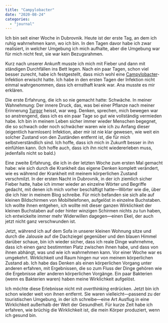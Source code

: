 ```yaml
---
title: "Campylobacter"
date: "2020-08-24"
categories: 
  - "journal"
---
```


Ich bin seit einer Woche in Dubrovnik. Heute ist der erste Tag, an dem ich ruhig wahrnehmen kann, wo ich bin. In den Tagen davor habe ich zwar realisiert, in welcher Umgebung ich mich aufhalte, aber die Umgebung war für mich nicht fest, sie war kein Bezugsrahmen.

Kurz nach unserer Ankunft musste ich mich mit Fieber und dann mit ständigen Durchfällen ins Bett legen. Nach ein paar Tagen, schon viel besser zurecht, habe ich festgestellt, dass mich wohl eine [Campylobacter](https://www.rki.de/DE/Content/Infekt/EpidBull/Merkblaetter/Ratgeber_Campylobacter.html "RKI - RKI-Ratgeber - Campylobacter-Enteritis")\-Infektion erwischt hatte. Ich habe in den ersten Tagen der Infektion nicht einmal wahrgenommen, dass ich ernsthaft krank war. Ana musste es mir erklären.

Die erste Erfahrung, die ich so nie gemacht hatte: Schwäche. In meiner Wahnehmung: Der innere Druck, das, was bei einer Pflanze nach meiner Erinnerung [Turgor](https://de.wikipedia.org/wiki/Turgor "Turgor – Wikipedia") heisst, war weg. Denken, sprechen, mich bewegen war so anstrengend, dass ich es ein paar Tage so gut wie vollständig vermieden habe. Ich bin in meinem Leben sicher immer wieder Menschen begegnet, die so schwach oder noch schwächer waren wie ich zu Anfang dieser (eigentlich harmlosen) Infektion, aber mir ist nie klar gewesen, wie weit ein solcher Zustand von den Zuständen entfernt ist, die für mich selbstverständlich sind. Ich hoffe, dass ich mich in Zukunft besser in ihn einfühlen kann. (Ich hoffe auch, dass ich ihn nicht wiedererleben muss, jedenfalls nicht so bald.)

Eine zweite Erfahrung, die ich in der letzten Woche zum ersten Mal gemacht habe: wie sich durch die Krankheit das eigene Denken komplett verändert, wie es während der Krankheit mit meinem körperlichen Zustand verschmilzt. In der ersten Nacht in Dubrovnik, in der ich ziemlich sicher Fieber hatte, habe ich immer wieder an einzelne Wörter und Begriffe gedacht, mit denen ich mich vorher beschäftigt hatte—Wörter wie die, über die ich hier in meinem Blog schreibe. Für mich befanden sie sich alle auf kleinen Bildschirmen von Mobiltelefonen, aufgelöst in einzelne Buchstaben. Ich wollte ihnen entgehen, ich wollte mit dieser ganzen Wirklichkeit der kleinen Buchstaben auf oder hinter winzigen Schirmen nichts zu tun haben, ich entwickelte immer mehr Widerwillen dagegen—einen Ekel, der auch jetzt nicht ganz verschwunden ist.

Jetzt, während ich auf dem Sofa in unserer kleinen Wohnung sitze und durch die Jalousie auf die Dachziegel gegenüber und den blauen Himmel darüber schaue, bin ich wieder sicher, dass ich reale Dinge wahrnehme, dass ich einen ganz bestimmten Platz zwischen ihnen habe, und dass von ihnen abhängt, was und wie ich wahrnehmen kann. Vor einer Woche war es umgekehrt. Wirklichkeit und Raum hingen nur von meinem körperlichen Zustand ab. Ich habe das Denken als einen körperlichen Vorgang unter anderen erfahren, mit Ergebnissen, die so zum Fluss der Dinge gehören wie die Ergebnisse aller anderen körperlichen Vorgänge. Ein paar Bakterien (wenn es Bakterien waren) haben meine Wirklichkeit aufgelöst.

Ich möchte diese Erlebnisse nicht mit _overthinking_ erdrücken. Jetzt bin ich schon wieder weit von ihnen entfernt. Sie waren vielleicht—passend zu der touristischen Umgebung, in der ich schreibe—eine Art Ausflug in eine Wirklichkeit außerhalb der Welt der Gesundheit. Für kurze Zeit habe ich erfahren, wie brüchig die Wirklichkeit ist, die mein Körper produziert, wenn ich gesund bin.
